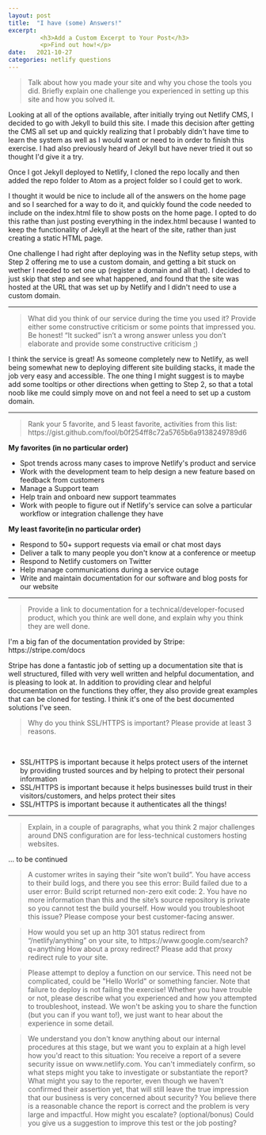```yaml
---
layout: post
title:  "I have (some) Answers!"
excerpt:
         <h3>Add a Custom Excerpt to Your Post</h3>
         <p>Find out how!</p>
date:   2021-10-27
categories: netlify questions
---
```

<p><blockquote>Talk about how you made your site and why you chose the tools you did. Briefly explain one challenge you experienced in setting up this site and how you solved it.</blockquote></p>

<p>Looking at all of the options available, after initially trying out Netlify CMS, I decided to go with Jekyll to build this site. I made this decision after getting the CMS all set up and quickly realizing that I probably didn't have time to learn the system as well as I would want or need to in order to finish this exercise. I had also previously heard of Jekyll but have never tried it out so thought I'd give it a try.</p>
<p>Once I got Jekyll deployed to Netlify, I cloned the repo locally and then added the repo folder to Atom as a project folder so I could get to work.</p>
<p>I thought it would be nice to include all of the answers on the home page and so I searched for a way to do it, and quickly found the code needed to include on the index.html file to show posts on the home page. I opted to do this rathe than just posting everything in the index.html because I wanted to keep the functionality of Jekyll at the heart of the site, rather than just creating a static HTML page.</p>

<p>One challenge I had right after deploying was in the Neflity setup steps, with Step 2 offering me to use a custom domain, and getting a bit stuck on wether I needed to set one up (register a domain and all that). I decided to just skip that step and see what happened, and found that the site was hosted at the URL that was set up by Netlify and I didn't need to use a custom domain.</p>

<hr>

<p><blockquote>What did you think of our service during the time you used it? Provide either some constructive criticism or some points that impressed you. Be honest! “It sucked” isn’t a wrong answer unless you don’t elaborate and provide some constructive criticism ;)</blockquote></p>

<p>I think the service is great! As someone completely new to Netlify, as well being somewhat new to deploying different site building stacks, it made the job very easy and accessible. The one thing I might suggest is to maybe add some tooltips or other directions when getting to Step 2, so that a total noob like me could simply move on and not feel a need to set up a custom domain.</p>

<hr>


<p><blockquote>Rank your 5 favorite, and 5 least favorite, activities from this list: https://gist.github.com/fool/b0f254ff8c72a5765b6a9138249789d6</blockquote></p>
<p><b>My favorites (in no particular order)</b><br>
<ul>
  <li>Spot trends across many cases to improve Netlify's product and service</li>
  <li>Work with the development team to help design a new feature based on feedback from customers</li>
  <li>Manage a Support team</li>
  <li>Help train and onboard new support teammates</li>
  <li>Work with people to figure out if Netlify's service can solve a particular workflow or integration challenge they have</li>
</ul>
</p>

<p><b>My least favorite(in no particular order)</b><br>
<ul>
  <li>Respond to 50+ support requests via email or chat most days</li>
  <li>Deliver a talk to many people you don't know at a conference or meetup</li>
  <li>Respond to Netlify customers on Twitter</li>
  <li>Help manage communications during a service outage</li>
  <li>Write and maintain documentation for our software and blog posts for our website</li>
</ul>
</p>

<hr>

<p><blockquote>Provide a link to documentation for a technical/developer-focused product, which you think are well done, and explain why you think they are well done.</blockquote></p>
<p>I'm a big fan of the documentation provided by Stripe: https://stripe.com/docs<p>
<p>Stripe has done a fantastic job of setting up a documentation site that is well structured, filled with very well written and helpful documentation, and is pleasing to look at. In addition to providing clear and helpful documentation on the functions they offer, they also provide great examples that can be cloned for testing. I think it's one of the best documented solutions I've seen.</p>

<p><blockquote>Why do you think SSL/HTTPS is important? Please provide at least 3 reasons.</blockquote><br>
<ul>
  <li>SSL/HTTPS is important because it helps protect users of the internet by providing trusted sources and by helping to protect their personal information</li>
  <li>SSL/HTTPS is important because it helps businesses build trust in their visitors/customers, and helps protect their sites</li>
  <li>SSL/HTTPS is important because it authenticates all the things!
</ul>
</p>

<hr>

<p><blockquote>Explain, in a couple of paragraphs, what you think 2 major challenges around DNS configuration are for less-technical customers hosting websites.</blockquote></p>
<p>... to be continued</p>

<p><blockquote>A customer writes in saying their “site won’t build”. You have access to their build logs, and there you see this error: Build failed due to a user error: Build script returned non-zero exit code: 2. You have no more information than this and the site’s source repository is private so you cannot test the build yourself. How would you troubleshoot this issue? Please compose your best customer-facing answer.</blockquote></p>


<p><blockquote>How would you set up an http 301 status redirect from “/netlify/anything” on your site, to https://www.google.com/search?q=anything How about a proxy redirect? Please add that proxy redirect rule to your site.</blockquote></p>


<p><blockquote>Please attempt to deploy a function on our service. This need not be complicated, could be "Hello World" or something fancier. Note that failure to deploy is not failing the exercise! Whether you have trouble or not, please describe what you experienced and how you attempted to troubleshoot, instead. We won't be asking you to share the function (but you can if you want to!), we just want to hear about the experience in some detail.</blockquote></p>


<p><blockquote>We understand you don't know anything about our internal procedures at this stage, but we want you to explain at a high level how you'd react to this situation: You receive a report of a severe security issue on www.netlify.com. You can't immediately confirm, so what steps might you take to investigate or substantiate the report? What might you say to the reporter, even though we haven't confirmed their assertion yet, that will still leave the true impression that our business is very concerned about security? You believe there is a reasonable chance the report is correct and the problem is very large and impactful. How might you escalate?
(optional/bonus) Could you give us a suggestion to improve this test or the job posting?</blockquote></p>
